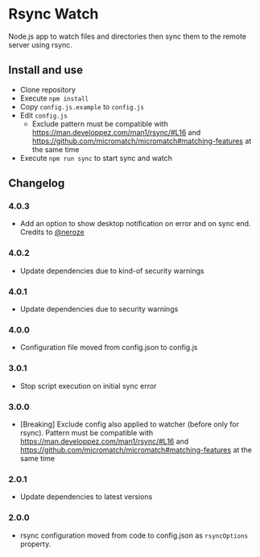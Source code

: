 # Rsync Watch

Node.js app to watch files and directories then sync them to the remote server using rsync.

## Install and use

- Clone repository
- Execute `npm install`
- Copy `config.js.example` to `config.js`
- Edit `config.js`
    - Exclude pattern must be compatible with <https://man.developpez.com/man1/rsync/#L16>
      and <https://github.com/micromatch/micromatch#matching-features> at the same time
- Execute `npm run sync` to start sync and watch

## Changelog

### 4.0.3

- Add an option to show desktop notification on error and on sync end. Credits to [@neroze](https://github.com/neroze)

### 4.0.2

- Update dependencies due to kind-of security warnings

### 4.0.1

- Update dependencies due to security warnings

### 4.0.0

- Configuration file moved from config.json to config.js

### 3.0.1

- Stop script execution on initial sync error

### 3.0.0

- \[Breaking\] Exclude config also applied to watcher (before only for rsync).
  Pattern must be compatible with <https://man.developpez.com/man1/rsync/#L16>
  and <https://github.com/micromatch/micromatch#matching-features> at the same time

### 2.0.1

- Update dependencies to latest versions

### 2.0.0

- rsync configuration moved from code to config.json as `rsyncOptions` property.
